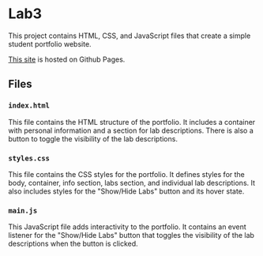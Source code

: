 # Lab3

This project contains HTML, CSS, and JavaScript files that create a simple student portfolio website.

[This site](https://cbcyd.github.io/inf_labs/) is hosted on Github Pages.

## Files

### `index.html`

This file contains the HTML structure of the portfolio. It includes a container with personal information and a section for lab descriptions. There is also a button to toggle the visibility of the lab descriptions.

### `styles.css`

This file contains the CSS styles for the portfolio. It defines styles for the body, container, info section, labs section, and individual lab descriptions. It also includes styles for the "Show/Hide Labs" button and its hover state.

### `main.js`

This JavaScript file adds interactivity to the portfolio. It contains an event listener for the "Show/Hide Labs" button that toggles the visibility of the lab descriptions when the button is clicked.

